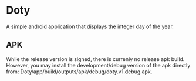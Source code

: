 # Doty
A simple android application that displays the integer day of the year.

## APK 
While the release version is signed, there is currenly no release apk build. However, you may install the development/debug version of the apk directly from: Doty/app/build/outputs/apk/debug/doty.v1.debug.apk.
